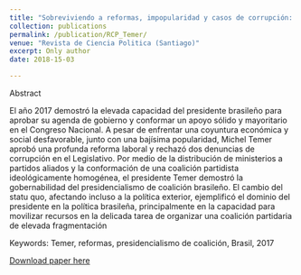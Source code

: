 ```yaml
---
title: "Sobreviviendo a reformas, impopularidad y casos de corrupción: el presidencialismo de coalición del Brasil de Temer"
collection: publications
permalink: /publication/RCP_Temer/
venue: "Revista de Ciencia Politica (Santiago)"
excerpt: Only author
date: 2018-15-03

---
```


Abstract

El año 2017 demostró la elevada capacidad del presidente brasileño para aprobar su agenda de gobierno y conformar un apoyo sólido y mayoritario en el Congreso Nacional. A pesar de enfrentar una coyuntura económica y social desfavorable, junto con una bajísima popularidad, Michel Temer aprobó una profunda reforma laboral y rechazó dos denuncias de corrupción en el Legislativo. Por medio de la distribución de ministerios a partidos aliados y la conformación de una coalición partidista ideológicamente homogénea, el presidente Temer demostró la gobernabilidad del presidencialismo de coalición brasileño. El cambio del statu quo, afectando incluso a la política exterior, ejemplificó el dominio del presidente en la política brasileña, principalmente en la capacidad para movilizar recursos en la delicada tarea de organizar una coalición partidaria de elevada fragmentación


Keywords: Temer, reformas, presidencialismo de coalición, Brasil, 2017


[Download paper here](https://scielo.conicyt.cl/pdf/revcipol/v38n2/0718-090X-revcipol-38-02-0181.pdf)
